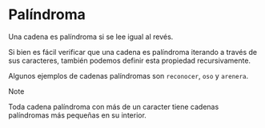 # Palíndroma

Una cadena es palíndroma si se lee igual al revés.

Si bien es fácil verificar que una cadena es palíndroma
iterando a través de sus caracteres, también podemos definir esta propiedad recursivamente.

Algunos ejemplos de cadenas palíndromas son `reconocer`, `oso` y `arenera`.

> [!NOTE]
> Toda cadena palíndroma con más de un caracter
> tiene cadenas palíndromas más pequeñas en su interior.
